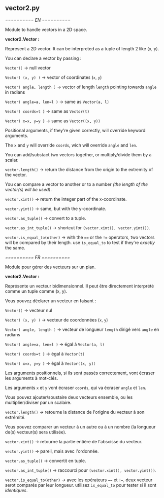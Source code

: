 ## vector2.py

*========== EN ==========*

Module to handle vectors in a 2D space.

**vector2.Vector :**

Represent a 2D vector. It can be interpreted as a tuple of length 2 like (x, y).
  
You can declare a vector by passing :
  
`Vector()` -> null vector

`Vector( (x, y) )` -> vector of coordinates (`x`, `y`)

`Vector( angle, length )` -> vector of length `length` pointing towards `angle` in radians

`Vector( angle=a, len=l )` -> same as `Vector(a, l)`

`Vector( coords=t )` -> same as `Vector(t)`

`Vector( x=x, y=y )` -> same as `Vector((x, y))`

Positional arguments, if they're given correctly, will override keyword arguments.

The `x` and `y` will override `coords`, wich will override `angle` and `len`.

You can add/substact two vectors together, or multiply/divide them by a scalar.

`vector.length()` -> return the distance from the origin to the extremity of the vector.

You can compare a vector to another or to a number *(the length of the vector(s) will be used)*.

`vector.xint()` -> return the integer part of the x-coordinate.

`vector.yint()` -> same, but with the y-coordinate.

`vector.as_tuple()` -> convert to a tuple.

`vector.as_int_tuple()` -> shortcut for `(vector.xint(), vector.yint())`.

`vector.is_equal_to(other)` -> with the `==` or the `!=` operators, two vectors will be compared by their length. use `is_equal_to` to test if they're *exactly* the same.

*========== FR ==========*

Module pour gérer des vecteurs sur un plan.

**vector2.Vector :**

Représente un vecteur bidimensionnel. Il peut être directement interprété comme un tuple comme (x, y).
  
Vous pouvez déclarer un vecteur en faisant :
  
`Vector()` -> vecteur nul

`Vector( (x, y) )` -> vecteur de coordonnées (`x`, `y`)

`Vector( angle, length )` -> vecteur de longueur `length` dirigé vers `angle` en radians

`Vector( angle=a, len=l )` -> égal à `Vector(a, l)`

`Vector( coords=t )` -> égal à `Vector(t)`

`Vector( x=x, y=y )` -> égal à `Vector((x, y))`

Les arguments positionnels, si ils sont passés correctement, vont écraser les arguments à mot-clés.

Les arguments `x` et `y` vont écraser `coords`, qui va écraser `angle` et `len`.

Vous pouvez ajouter/soustaire deux vecteurs ensemble, ou les multiplier/diviser par un scalaire.

`vector.length()` -> retourne la distance de l'origine du vecteur à son extrémité.

Vous pouvez comparer un vecteur à un autre ou à un nombre (la longueur de(s) vecteur(s) sera utilisée).

`vector.xint()` -> retourne la partie entière de l'abscisse du vecteur.

`vector.yint()` -> pareil, mais avec l'ordonnée.

`vector.as_tuple()` -> convertit en tuple.

`vector.as_int_tuple()` -> raccourci pour `(vector.xint(), vector.yint())`.

`vector.is_equal_to(other)` -> avec les opérateurs `==` et `!=`, deux vecteur serot comparés par leur longueur. utilisez `is_equal_to` pour tester si il sont *identiques*.

